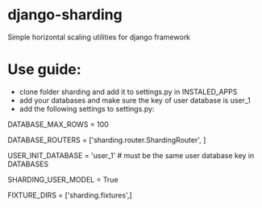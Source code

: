 # django-sharding
Simple horizontal scaling utilities for django framework


# Use guide:
- clone folder sharding and add it to settings.py in INSTALED_APPS
- add your databases and make sure the key of user database is user_1
- add the following settings to settings.py:

DATABASE_MAX_ROWS = 100

DATABASE_ROUTERS = ['sharding.router.ShardingRouter', ]

USER_INIT_DATABASE = 'user_1' # must be the same user database key in DATABASES

SHARDING_USER_MODEL = True

FIXTURE_DIRS = ['sharding.fixtures',]

